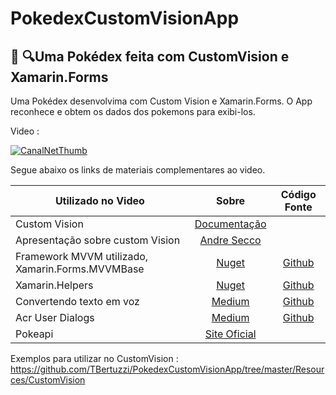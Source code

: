 # PokedexCustomVisionApp

## 📱 🔍Uma Pokédex feita com CustomVision e Xamarin.Forms

Uma Pokédex desenvolvima com Custom Vision e Xamarin.Forms. O App reconhece e obtem os dados dos pokemons para exibi-los.

Video :

[![CanalNetThumb](https://img.youtube.com/vi/YOUTUBE_VIDEO_ID_HERE/0.jpg)](https://www.youtube.com/watch?v=YOUTUBE_VIDEO_ID_HERE)

Segue abaixo os links de materiais complementares ao video.

|Utilizado no Video |Sobre| Código Fonte|
| ------------------- | :------------------: |:------------------: |
|Custom Vision|[Documentação](https://azure.microsoft.com/pt-br/services/cognitive-services/custom-vision-service/)||
|Apresentação sobre custom Vision|[Andre Secco](https://andresecco.com.br/2019/04/mvp-conf-latam-2019/)||
|Framework MVVM utilizado, Xamarin.Forms.MVVMBase|[Nuget](https://www.nuget.org/packages/Xamarin.Forms.MVVMBase/)|[Github](https://github.com/TBertuzzi/Xamarin.Forms.MVVMBase/)|
|Xamarin.Helpers|[Nuget](https://www.nuget.org/packages/Xamarin.Helpers/)|[Github](https://github.com/TBertuzzi/Xamarin.Helpers/)|
|Convertendo texto em voz|[Medium](https://medium.com/@bertuzzi/o-x-do-xamarin-forms-convertendo-texto-em-voz-6c792ef86523)|[Github](https://github.com/TBertuzzi/ExemploTexttoSpeech)|
|Acr User Dialogs|[Medium](https://medium.com/@bertuzzi/meu-plugin-minha-vida-toast-load-dialogs-baf96b51ade7)|[Github](https://github.com/TBertuzzi/DialogsExemplo)|
|Pokeapi|[Site Oficial](https://pokeapi.co)||




Exemplos para utilizar no CustomVision : https://github.com/TBertuzzi/PokedexCustomVisionApp/tree/master/Resources/CustomVision
